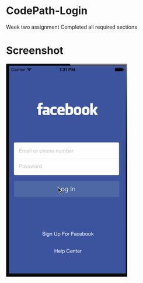 CodePath-Login
==============

Week two assignment
Completed all required sections

Screenshot
==========

![Image](login.gif)
